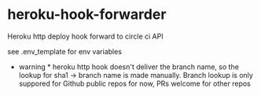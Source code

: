 # heroku-hook-forwarder
Heroku http deploy hook forward to circle ci API

see .env_template for env variables

* warning * heroku http hook doesn't deliver the branch name, so the lookup for sha1 -> branch name is made manually.
Branch lookup is only suppored for Github public repos for now, PRs welcome for other repos
 
